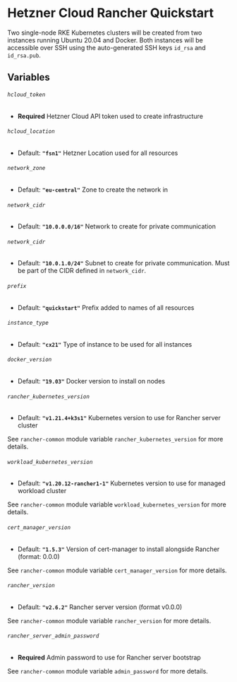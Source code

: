 # Hetzner Cloud Rancher Quickstart

Two single-node RKE Kubernetes clusters will be created from two instances running Ubuntu 20.04 and Docker.
Both instances will be accessible over SSH using the auto-generated SSH keys `id_rsa` and `id_rsa.pub`.

## Variables

###### `hcloud_token`
- **Required**
Hetzner Cloud API token used to create infrastructure

###### `hcloud_location`
- Default: **`"fsn1"`**
Hetzner Location used for all resources

###### `network_zone`
- Default: **`"eu-central"`**
Zone to create the network in

###### `network_cidr`
- Default: **`"10.0.0.0/16"`**
Network to create for private communication

###### `network_cidr`
- Default: **`"10.0.1.0/24"`**
Subnet to create for private communication. Must be part of the CIDR defined in `network_cidr`.

###### `prefix`
- Default: **`"quickstart"`**
Prefix added to names of all resources

###### `instance_type`
- Default: **`"cx21"`**
Type of instance to be used for all instances

###### `docker_version`
- Default: **`"19.03"`**
Docker version to install on nodes

###### `rancher_kubernetes_version`
- Default: **`"v1.21.4+k3s1"`**
Kubernetes version to use for Rancher server cluster

See `rancher-common` module variable `rancher_kubernetes_version` for more details.

###### `workload_kubernetes_version`
- Default: **`"v1.20.12-rancher1-1"`**
Kubernetes version to use for managed workload cluster

See `rancher-common` module variable `workload_kubernetes_version` for more details.

###### `cert_manager_version`
- Default: **`"1.5.3"`**
Version of cert-manager to install alongside Rancher (format: 0.0.0)

See `rancher-common` module variable `cert_manager_version` for more details.

###### `rancher_version`
- Default: **`"v2.6.2"`**
Rancher server version (format v0.0.0)

See `rancher-common` module variable `rancher_version` for more details.

###### `rancher_server_admin_password`
- **Required**
Admin password to use for Rancher server bootstrap

See `rancher-common` module variable `admin_password` for more details.

